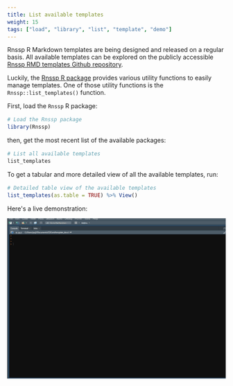 ```yaml
---
title: List available templates
weight: 15
tags: ["load", "library", "list", "template", "demo"] 
---
```


Rnssp R Markdown templates are being designed and released on a regular basis. All available templates can be explored on the publicly accessible [Rnssp RMD templates Github repository](https://github.com/CDCgov/Rnssp-rmd-templates). 

Luckily, the [Rnssp R package](https://cdcgov.github.io/Rnssp/) provides various utility functions to easily manage templates. One of those utility functions is the `Rnssp::list_templates()` function.

First, load the `Rnssp` R package:

```r
# Load the Rnssp package
library(Rnssp)
```

then, get the most recent list of the available packages:

```r
# List all available templates
list_templates
```

To get a tabular and more detailed view of all the available templates, run:

```r
# Detailed table view of the available templates
list_templates(as.table = TRUE) %>% View()
```

Here's a live demonstration:

![Magic](images/list_available_Rnssp_templates.gif?classes=shadow)


